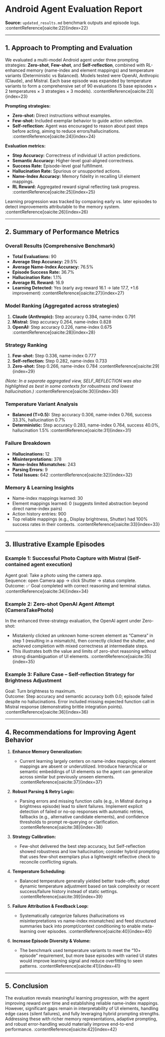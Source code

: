 # Android Agent Evaluation Report

**Source:** `updated_results.md` benchmark outputs and episode logs. :contentReference[oaicite:22]{index=22}

---

## 1. Approach to Prompting and Evaluation

We evaluated a multi-model Android agent under three prompting strategies: **Zero-shot**, **Few-shot**, and **Self-reflection**, combined with RL-enhanced memory (name-index and element mappings) and temperature variants (Deterministic vs Balanced). Models tested were OpenAI, Anthropic (Claude), and Mistral. Each base episode was expanded by temperature variants to form a comprehensive set of 90 evaluations (5 base episodes × 2 temperatures × 3 strategies × 3 models). :contentReference[oaicite:23]{index=23}

**Prompting strategies:**
- **Zero-shot:** Direct instructions without examples.
- **Few-shot:** Included exemplar behavior to guide action selection.
- **Self-reflection:** Agent was encouraged to reason about past steps before acting, aiming to reduce errors/hallucinations. :contentReference[oaicite:24]{index=24}

**Evaluation metrics:**
- **Step Accuracy:** Correctness of individual UI action predictions.
- **Semantic Accuracy:** Higher-level goal-aligned correctness.
- **Success Rate:** Episode-level goal fulfillment.
- **Hallucination Rate:** Spurious or unsupported actions.
- **Name-Index Accuracy:** Memory fidelity in recalling UI element mappings.
- **RL Reward:** Aggregated reward signal reflecting task progress. :contentReference[oaicite:25]{index=25}

Learning progression was tracked by comparing early vs. later episodes to detect improvements attributable to the memory system. :contentReference[oaicite:26]{index=26}

---

## 2. Summary of Performance Metrics

### Overall Results (Comprehensive Benchmark)
- **Total Evaluations:** 90  
- **Average Step Accuracy:** 29.5%  
- **Average Name-Index Accuracy:** 76.5%  
- **Episode Success Rate:** 36.7%  
- **Hallucination Rate:** 1.1%  
- **Average RL Reward:** 16.9  
- **Learning Detected:** Yes (early avg reward 16.1 → late 17.7, +1.6 improvement) :contentReference[oaicite:27]{index=27}

### Model Ranking (Aggregated across strategies)
1. **Claude (Anthropic):** Step accuracy 0.394, name-index 0.791  
2. **Mistral:** Step accuracy 0.264, name-index 0.828  
3. **OpenAI:** Step accuracy 0.226, name-index 0.675 :contentReference[oaicite:28]{index=28}

### Strategy Ranking
1. **Few-shot:** Step 0.336, name-index 0.777  
2. **Self-reflection:** Step 0.282, name-index 0.733  
3. **Zero-shot:** Step 0.266, name-index 0.784 :contentReference[oaicite:29]{index=29}

*(Note: In a separate aggregated view, SELF_REFLECTION was also highlighted as best in some contexts for robustness and lowest hallucination.)* :contentReference[oaicite:30]{index=30}

### Temperature Variant Analysis
- **Balanced (T=0.5):** Step accuracy 0.306, name-index 0.766, success 33.3%, hallucination 0.7%  
- **Deterministic:** Step accuracy 0.283, name-index 0.764, success 40.0%, hallucination 1.5% :contentReference[oaicite:31]{index=31}

### Failure Breakdown
- **Hallucinations:** 12  
- **Misinterpretations:** 378  
- **Name-Index Mismatches:** 243  
- **Parsing Errors:** 9  
- **Total Issues:** 642 :contentReference[oaicite:32]{index=32}

### Memory & Learning Insights
- Name-index mappings learned: 30  
- Element mappings learned: 0 (suggests limited abstraction beyond direct name-index pairs)  
- Action history entries: 900  
- Top reliable mappings (e.g., Display brightness, Shutter) had 100% success rates in their contexts. :contentReference[oaicite:33]{index=33}

---

## 3. Illustrative Example Episodes

### Example 1: **Successful Photo Capture with Mistral (Self-contained agent execution)**
Agent goal: Take a photo using the camera app.  
Sequence: open Camera app → click Shutter → status complete.  
Outcome: ✅ Goal completed with correct reasoning and terminal status. :contentReference[oaicite:34]{index=34}

### Example 2: **Zero-shot OpenAI Agent Attempt (CameraTakePhoto)**
In the enhanced three-strategy evaluation, the OpenAI agent under Zero-shot:
- Mistakenly clicked an unknown home-screen element as “Camera” in step 1 (resulting in a mismatch), then correctly clicked the shutter, and achieved completion with mixed correctness at intermediate steps.  
- This illustrates both the value and limits of zero-shot reasoning without strong disambiguation of UI elements. :contentReference[oaicite:35]{index=35}

### Example 3: **Failure Case – Self-reflection Strategy for Brightness Adjustment**
Goal: Turn brightness to maximum.  
Outcome: Step accuracy and semantic accuracy both 0.0; episode failed despite no hallucinations. Error included missing expected function call in Mistral response (demonstrating brittle integration points). :contentReference[oaicite:36]{index=36}

---

## 4. Recommendations for Improving Agent Behavior

1. **Enhance Memory Generalization:**
   - Current learning largely centers on name-index mappings; element mappings are absent or underutilized. Introduce hierarchical or semantic embeddings of UI elements so the agent can generalize across similar but previously unseen elements. :contentReference[oaicite:37]{index=37}

2. **Robust Parsing & Retry Logic:**
   - Parsing errors and missing function calls (e.g., in Mistral during a brightness episode) lead to silent failures. Implement explicit detection of failed or no-op responses with automatic retries, fallbacks (e.g., alternative candidate elements), and confidence thresholds to prompt re-querying or clarification. :contentReference[oaicite:38]{index=38}

3. **Strategy Calibration:**
   - Few-shot delivered the best step accuracy, but Self-reflection showed robustness and low hallucination; consider hybrid prompting that uses few-shot exemplars plus a lightweight reflective check to reconcile conflicting signals. 

4. **Temperature Scheduling:**
   - Balanced temperature generally yielded better trade-offs; adopt dynamic temperature adjustment based on task complexity or recent success/failure history instead of static settings. :contentReference[oaicite:39]{index=39}

5. **Failure Attribution & Feedback Loop:**
   - Systematically categorize failures (hallucinations vs misinterpretations vs name-index mismatches) and feed structured summaries back into prompt/context conditioning to enable meta-learning over episodes. :contentReference[oaicite:40]{index=40}

6. **Increase Episode Diversity & Volume:**
   - The benchmark used temperature variants to meet the “10+ episode” requirement, but more base episodes with varied UI states would improve learning signal and reduce overfitting to seen patterns. :contentReference[oaicite:41]{index=41}

---

## 5. Conclusion

The evaluation reveals meaningful learning progression, with the agent improving reward over time and establishing reliable name-index mappings. However, significant gaps remain in interpretability of UI elements, handling edge cases (silent failures), and fully leveraging hybrid prompting strengths. Addressing these with richer memory representations, adaptive prompting, and robust error-handling would materially improve end-to-end performance. :contentReference[oaicite:42]{index=42}


